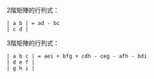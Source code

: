 2階矩陣的行列式：
```
| a b | = ad - bc
| c d |
```

3階矩陣的行列式：
```
| a b c | = aei + bfg + cdh - ceg - afh - bdi
| d e f |
| g h i |
```
